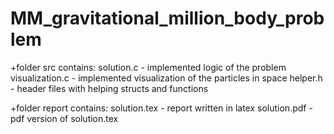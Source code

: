 # MM_gravitational_million_body_problem

+folder src contains: 
 solution.c 		- implemented logic of the problem
 visualization.c 	- implemented visualization of the particles in space 
 helper.h 		- header files with helping structs and functions

+folder report contains:
 solution.tex 		- report written in latex 
 solution.pdf		- pdf version of solution.tex   